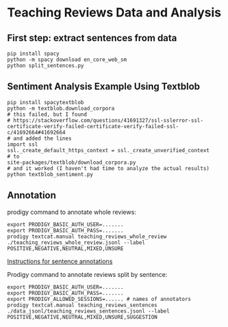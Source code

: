 # Teaching Reviews Data and Analysis

## First step: extract sentences from data

```
pip install spacy
python -m spacy download en_core_web_sm
python split_sentences.py
```

## Sentiment Analysis Example Using Textblob

```
pip install spacytextblob
python -m textblob.download_corpora
# this failed, but I found
# https://stackoverflow.com/questions/41691327/ssl-sslerror-ssl-certificate-verify-failed-certificate-verify-failed-ssl-c/41692664#41692664
# and added the lines
import ssl
ssl._create_default_https_context = ssl._create_unverified_context
# to
site-packages/textblob/download_corpora.py
# and it worked (I haven't had time to analyze the actual results)
python textblob_sentiment.py

```


## Annotation

prodigy command to annotate whole reviews:

```
export PRODIGY_BASIC_AUTH_USER=.......
export PRODIGY_BASIC_AUTH_PASS=.......
prodigy textcat.manual teaching_reviews_whole_review ./teaching_reviews_whole_review.jsonl --label POSITIVE,NEGATIVE,NEUTRAL,MIXED,UNSURE
```

[Instructions for sentence annotations](docs/sentence_annotation.md)

Prodigy command to annotate reviews split by sentence:

```
export PRODIGY_BASIC_AUTH_USER=.......
export PRODIGY_BASIC_AUTH_PASS=.......
export PRODIGY_ALLOWED_SESSIONS=...... # names of annotators
prodigy textcat.manual teaching_reviews_sentences ./data_jsonl/teaching_reviews_sentences.jsonl --label POSITIVE,NEGATIVE,NEUTRAL,MIXED,UNSURE,SUGGESTION
```


